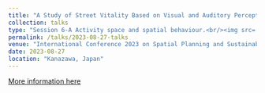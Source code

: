 ```yaml
---
title: "A Study of Street Vitality Based on Visual and Auditory Perception: A Case Study of Historic Urban Areas in Guangzhou, China"
collection: talks
type: "Session 6-A Activity space and spatial behaviour.<br/><img src='/images/talks1.png'>"
permalink: /talks/2023-08-27-talks
venue: "International Conference 2023 on Spatial Planning and Sustainable Development"
date: 2023-08-27
location: "Kanazawa, Japan"
---
```


[More information here](https://www.spsdcommunity.org/spsd2023-kanazawa/program/)

